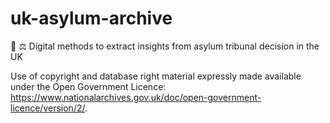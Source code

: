 # uk-asylum-archive
 🤖 ⚖️   Digital methods to extract insights from asylum tribunal decision in the UK



Use of copyright and database right material expressly made available under the Open Government Licence: https://www.nationalarchives.gov.uk/doc/open-government-licence/version/2/.
